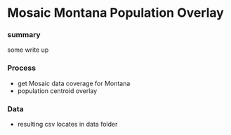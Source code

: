 # Mosaic Montana Population Overlay

### summary
some write up
### Process
+ get Mosaic data coverage for Montana
+ population centroid overlay

### Data
+ resulting csv locates in data folder